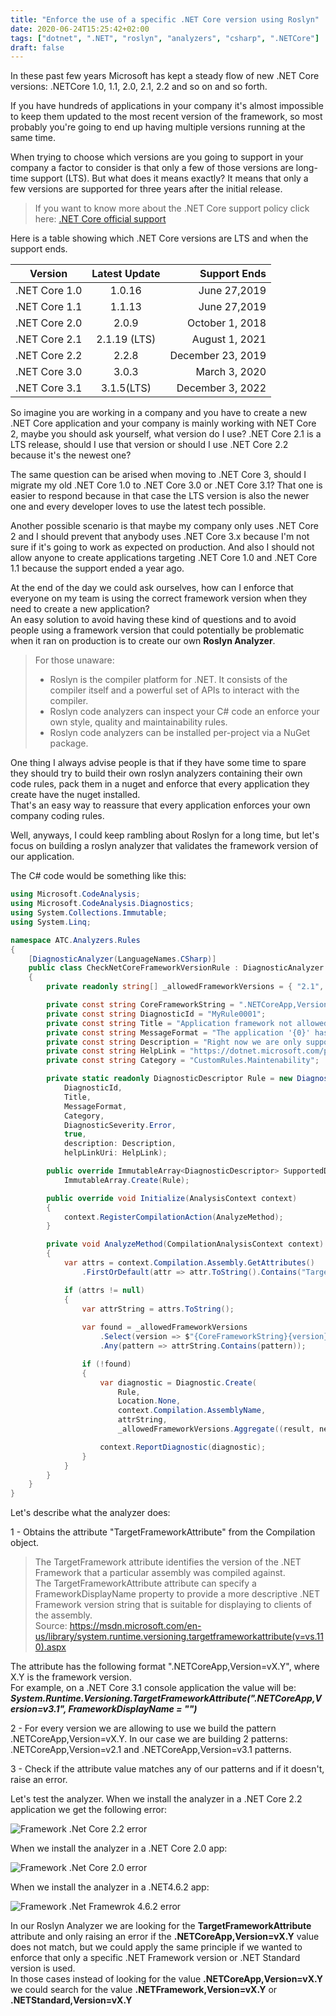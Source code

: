 ```yaml
---
title: "Enforce the use of a specific .NET Core version using Roslyn"
date: 2020-06-24T15:25:42+02:00
tags: ["dotnet", ".NET", "roslyn", "analyzers", "csharp", ".NETCore"]
draft: false
---
```


In these past few years Microsoft has kept a steady flow of new .NET Core versions: .NETCore 1.0, 1.1, 2.0, 2.1, 2.2 and so on and so forth.   

If you have hundreds of applications in your company it's almost impossible to keep them updated to the most recent version of the framework, so most probably you're going to end up having multiple versions running at the same time.   

When trying to choose which versions are you going to support in your company a factor to consider is that only a few of those versions are long-time support (LTS). But what does it means exactly?  It means that only a few versions are supported for three years after the initial release.

> If you want to know more about the .NET Core support policy click here: [.NET Core official support](https://dotnet.microsoft.com/platform/support/policy/dotnet-core)

Here is a table showing which .NET Core versions are LTS and when the support ends.

| Version        | Latest Update           | Support Ends  |
| ------------- |:-------------:| -----:|
| .NET Core 1.0     | 1.0.16 | June 27,2019 |
| .NET Core 1.1     | 1.1.13 | June 27,2019 |
| .NET Core 2.0     | 2.0.9 | October 1, 2018 |
| .NET Core 2.1     | 2.1.19 (LTS) | August 1, 2021 |
| .NET Core 2.2     | 2.2.8 | December 23, 2019 |
| .NET Core 3.0     | 3.0.3 | March 3, 2020 |
| .NET Core 3.1     | 3.1.5(LTS) | December 3, 2022 |


So imagine you are working in a company and you have to create a new .NET Core application and your company is mainly working with NET Core 2, maybe you should ask yourself, what version do I use? .NET Core 2.1 is a LTS release, should I use that version or should I use .NET Core 2.2 because it's the newest one?  

The same question can be arised when moving to .NET Core 3, should I migrate my old .NET Core 1.0 to .NET Core 3.0 or .NET Core 3.1? That one is easier to respond because in that case the LTS version is also the newer one and every developer loves to use the latest tech possible.

Another possible scenario is that maybe my company only uses .NET Core 2 and I should prevent that anybody uses .NET Core 3.x because I'm not sure if it's going to work as expected on production. And also I should not allow anyone to create applications targeting .NET Core 1.0 and .NET Core 1.1 because the support ended a year ago.

At the end of the day we could ask ourselves, how can I enforce that everyone on my team is using the correct framework version when they need to create a new application?  
An easy solution to avoid having these kind of questions and to avoid people using a  framework version that could potentially be problematic when it ran on production 
is to create our own **Roslyn Analyzer**.  

>  For those unaware:
>- Roslyn is the compiler platform for .NET. It consists of the compiler itself and a powerful set of APIs to interact with the compiler.  
> - Roslyn code analyzers can inspect your C# code an enforce your own style, quality and maintainability rules. 
> - Roslyn code analyzers can be installed per-project via a NuGet package.  

One thing I always advise people is that if they have some time to spare they should try to build their own roslyn analyzers containing their own code rules, pack them in a nuget and enforce that every application they create have the nuget installed.  
That's an easy way to reassure that every application enforces your own company coding rules.

Well, anyways, I could keep rambling about Roslyn for a long time, but let's focus on building a roslyn analyzer that validates the framework version of our application.

The C# code would be something like this:
  

```csharp
using Microsoft.CodeAnalysis;
using Microsoft.CodeAnalysis.Diagnostics;
using System.Collections.Immutable;
using System.Linq;

namespace ATC.Analyzers.Rules
{
    [DiagnosticAnalyzer(LanguageNames.CSharp)]
    public class CheckNetCoreFrameworkVersionRule : DiagnosticAnalyzer
    {
        private readonly string[] _allowedFrameworkVersions = { "2.1", "3.1" };

        private const string CoreFrameworkString = ".NETCoreApp,Version=v";
        private const string DiagnosticId = "MyRule0001";
        private const string Title = "Application framework not allowed" ;
        private const string MessageFormat = "The application '{0}' has the attribute: '{1}', that does not match with the supported framework versions: '{2}'";
        private const string Description = "Right now we are only supporting applications targeting a LTS .NETCore version.";
        private const string HelpLink = "https://dotnet.microsoft.com/platform/support/policy/dotnet-core";
        private const string Category = "CustomRules.Maintenability";

        private static readonly DiagnosticDescriptor Rule = new DiagnosticDescriptor(
            DiagnosticId,
            Title,
            MessageFormat,
            Category,
            DiagnosticSeverity.Error, 
            true,
            description: Description,
            helpLinkUri: HelpLink);

        public override ImmutableArray<DiagnosticDescriptor> SupportedDiagnostics => 
            ImmutableArray.Create(Rule);

        public override void Initialize(AnalysisContext context)
        {
            context.RegisterCompilationAction(AnalyzeMethod);
        }

        private void AnalyzeMethod(CompilationAnalysisContext context)
        {
            var attrs = context.Compilation.Assembly.GetAttributes()
                .FirstOrDefault(attr => attr.ToString().Contains("TargetFrameworkAttribute"));

            if (attrs != null)
            {
                var attrString = attrs.ToString();
                
                var found = _allowedFrameworkVersions
                    .Select(version => $"{CoreFrameworkString}{version}")
                    .Any(pattern => attrString.Contains(pattern));

                if (!found)
                {
                    var diagnostic = Diagnostic.Create(
                        Rule,
                        Location.None,
                        context.Compilation.AssemblyName,
                        attrString,
                        _allowedFrameworkVersions.Aggregate((result, next) => $"{next}, {result}"));

                    context.ReportDiagnostic(diagnostic);
                }
            }
        }
    }
}
```

Let's describe what the analyzer does:

1 - Obtains the attribute "TargetFrameworkAttribute" from the Compilation object.
   
> The TargetFramework attribute identifies the version of the .NET Framework that a particular assembly was compiled against.  
The TargetFrameworkAttribute attribute can specify a FrameworkDisplayName property to provide a more descriptive .NET Framework version string that is suitable for displaying to clients of the assembly.   
Source: https://msdn.microsoft.com/en-us/library/system.runtime.versioning.targetframeworkattribute(v=vs.110).aspx
  
The attribute has the following format ".NETCoreApp,Version=vX.Y", where X.Y is the framework version.  
For example, on a .NET Core 3.1 console application the value will be: 
_**System.Runtime.Versioning.TargetFrameworkAttribute(".NETCoreApp,Version=v3.1", FrameworkDisplayName = "")**_
  
2 - For every version we are allowing to use we build the pattern .NETCoreApp,Version=vX.Y. In our case we are building 2 patterns: .NETCoreApp,Version=v2.1 and .NETCoreApp,Version=v3.1 patterns.  

3 - Check if the attribute value matches any of our patterns and if it doesn't, raise an error.
  
Let's test the analyzer. When we install the analyzer in a .NET Core 2.2 application we get the following error:

![Framework .Net Core 2.2 error](/img/roslyn-framework-error-netcore22.png)

When we install the analyzer in a .NET Core 2.0 app:

![Framework .Net Core 2.0 error](/img/roslyn-framework-error-netcore20.PNG)

When we install the analyzer in a .NET4.6.2 app:

![Framework .Net Framewrok 4.6.2 error](/img/roslyn-framework-error-net462.PNG)


In our Roslyn Analyzer we are looking for the **TargetFrameworkAttribute** attribute and only raising an error if the  **.NETCoreApp,Version=vX.Y** value does not match, but we could apply the same principle if we wanted to enforce that only a specific .NET Framework version or .NET Standard version is used.  
In those cases instead of looking for the value **.NETCoreApp,Version=vX.Y** we could search for the value **.NETFramework,Version=vX.Y** or **.NETStandard,Version=vX.Y**


